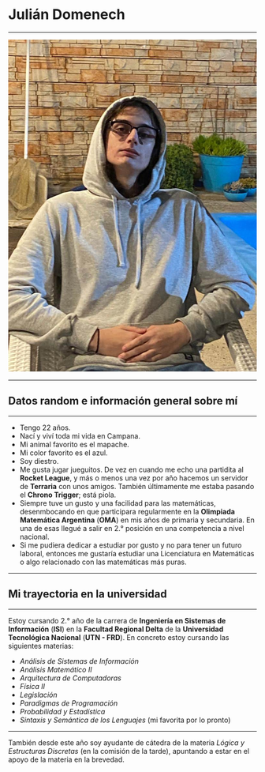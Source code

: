 # Julián Domenech
***
![Foto](https://github.com/pdep-utn-frd/2025-presentacion-JuliDome/blob/main/paradigmasreadme.jpg?raw=true)
***
## Datos random e información general sobre mí
***
- Tengo 22 años.
- Nací y viví toda mi vida en Campana.
- Mi animal favorito es el mapache.
- Mi color favorito es el azul.
- Soy diestro.
- Me gusta jugar jueguitos. De vez en cuando me echo una partidita al **Rocket League**, y más o menos una vez por año hacemos un servidor de **Terraria** con unos amigos. También últimamente me estaba pasando el **Chrono Trigger**; está piola.
- Siempre tuve un gusto y una facilidad para las matemáticas, desenmbocando en que participara regularmente en la **Olimpiada Matemática Argentina** (**OMA**) en mis años de primaria y secundaria. En una de esas llegué a salir en 2.° posición en una competencia a nivel nacional.
- Si me pudiera dedicar a estudiar por gusto y no para tener un futuro laboral, entonces me gustaría estudiar una Licenciatura en Matemáticas o algo relacionado con las matemáticas más puras.
***
## Mi trayectoria en la universidad
***
Estoy cursando 2.° año de la carrera de __Ingeniería en Sistemas de Información__ (__ISI__) en la __Facultad Regional Delta__ de la __Universidad Tecnológica Nacional__ (__UTN - FRD__). En concreto estoy cursando las siguientes materias:
- _Análisis de Sistemas de Información_
- _Análisis Matemático II_
- _Arquitectura de Computadoras_
- _Física II_
- _Legislación_
- _Paradigmas de Programación_
- _Probabilidad y Estadística_
- _Sintaxis y Semántica de los Lenguajes_ (mi favorita por lo pronto)
***
También desde este año soy ayudante de cátedra de la materia _Lógica y Estructuras Discretas_ (en la comisión de la tarde), apuntando a estar en el apoyo de la materia en la brevedad.
